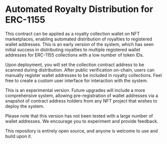 # Automated Royalty Distribution for ERC-1155

This contract can be applied as a royalty collection wallet on NFT marketplaces, enabling automated distribution of royalties to registered wallet addresses. This is an early version of the system, which has seen initial success in distributing royalties to multiple registered wallet addresses for ERC-1155 collections with a low number of token IDs.

Upon deployment, you will set the collection contract address to be scanned during distribution. After public verification on-chain, users can manually register wallet addresses to be included in royalty collections. Feel free to create a custom user interface for interaction with the system.

This is an experimental version. Future upgrades will include a more comprehensive system, allowing pre-registration of wallet addresses via a snapshot of contract address holders from any NFT project that wishes to deploy the system.

Please note that this version has not been tested with a large number of wallet addresses. We encourage you to experiment and provide feedback.

This repository is entirely open source, and anyone is welcome to use and build upon it.
